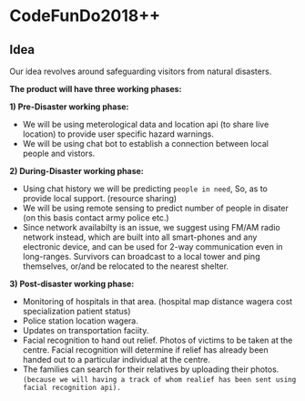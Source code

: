 # CodeFunDo2018++

## Idea

Our idea revolves around safeguarding visitors from natural disasters.

**The product will have three working phases:**

**1) Pre-Disaster working phase:**

* We will be using meterological data and location api (to share live location) to provide user specific hazard warnings. 
* We will be using chat bot to establish a connection between local people and vistors.

**2) During-Disaster working phase:**

* Using chat history we will be predicting `people in need`, So, as to provide local support. (resource sharing)
* We will be using remote sensing to predict number of people in disater (on this basis contact army police etc.)
* Since network availabilty is an issue, we suggest using FM/AM radio network instead, which are built into all smart-phones and any electronic device, and can be used for 2-way communication even in long-ranges. Survivors can broadcast to a local tower and ping themselves, or/and be relocated to the nearest shelter.

**3) Post-disaster working phase:**

* Monitoring of hospitals in that area. (hospital map distance wagera cost specialization patient status)
* Police station location wagera.
* Updates on transportation faciity.
* Facial recognition to hand out relief. Photos of victims to be taken at the centre. Facial recognition will determine if  relief has already been handed out to a particular individual at the centre.
* The families can search for their relatives by uploading their photos. `(because we will having a track of whom realief has been sent using facial recognition api).`
